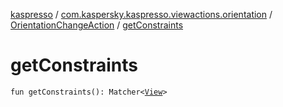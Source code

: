 [kaspresso](../../index.md) / [com.kaspersky.kaspresso.viewactions.orientation](../index.md) / [OrientationChangeAction](index.md) / [getConstraints](./get-constraints.md)

# getConstraints

`fun getConstraints(): Matcher<`[`View`](https://developer.android.com/reference/android/view/View.html)`>`